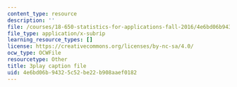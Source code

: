 ```yaml
---
content_type: resource
description: ''
file: /courses/18-650-statistics-for-applications-fall-2016/4e6bd06b94325c52be22b908aaef0182_JBIz7UadY5M.vtt
file_type: application/x-subrip
learning_resource_types: []
license: https://creativecommons.org/licenses/by-nc-sa/4.0/
ocw_type: OCWFile
resourcetype: Other
title: 3play caption file
uid: 4e6bd06b-9432-5c52-be22-b908aaef0182
---
```

